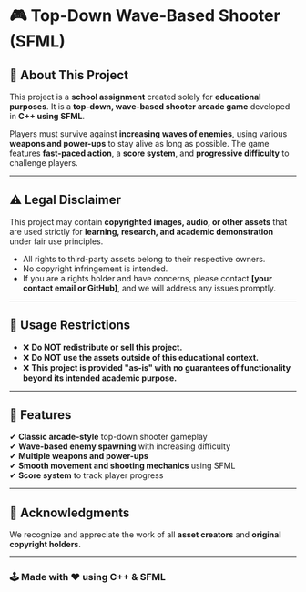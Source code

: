 # 🎮 Top-Down Wave-Based Shooter (SFML)

## 📌 About This Project  
This project is a **school assignment** created solely for **educational purposes**. It is a **top-down, wave-based shooter arcade game** developed in **C++ using SFML**.  

Players must survive against **increasing waves of enemies**, using various **weapons and power-ups** to stay alive as long as possible. The game features **fast-paced action**, a **score system**, and **progressive difficulty** to challenge players.

---

## ⚠ Legal Disclaimer  
This project may contain **copyrighted images, audio, or other assets** that are used strictly for **learning, research, and academic demonstration** under fair use principles.

- All rights to third-party assets belong to their respective owners.  
- No copyright infringement is intended.  
- If you are a rights holder and have concerns, please contact **[your contact email or GitHub]**, and we will address any issues promptly.

---

## 🚫 Usage Restrictions  
- ❌ **Do NOT redistribute or sell this project.**  
- ❌ **Do NOT use the assets outside of this educational context.**  
- ❌ **This project is provided "as-is" with no guarantees of functionality beyond its intended academic purpose.**

---

## 🎯 Features  
✔ **Classic arcade-style** top-down shooter gameplay  
✔ **Wave-based enemy spawning** with increasing difficulty  
✔ **Multiple weapons and power-ups**  
✔ **Smooth movement and shooting mechanics** using SFML  
✔ **Score system** to track player progress  

---

## 🙌 Acknowledgments  
We recognize and appreciate the work of all **asset creators** and **original copyright holders**.  

---

### 🕹 Made with ❤️ using **C++ & SFML**  

